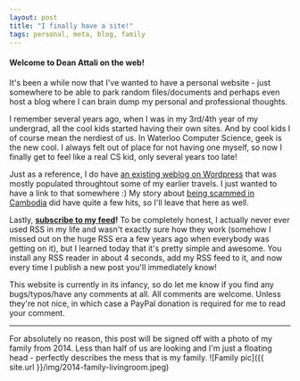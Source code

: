 ```yaml
---
layout: post
title: "I finally have a site!"
tags: personal, meta, blog, family
---
```


#### Welcome to Dean Attali on the web!

It's been a while now that I've wanted to have a personal website - just somewhere to be able to park random files/documents and perhaps even host a blog where I can brain dump my personal and professional thoughts. 

I remember several years ago, when I was in my 3rd/4th year of my undergrad, all the cool kids started having their own sites. And by cool kids I of course mean the nerdiest of us.  In Waterloo Computer Science, geek is the new cool. I always felt out of place for not having one myself, so now I finally get to feel like a real CS kid, only several years too late!

Just as a reference, I do have [an existing weblog on Wordpress](http://deanat78.wordpress.com) that was mostly populated throughtout some of my earlier travels.  I just wanted to have a link to that somewhere :)  My story about [being scammed in Cambodia](https://deanat78.wordpress.com/2013/05/09/scammed-in-cambodia/) did have quite a few hits, so I'll leave that here as well. 

Lastly, **[subscribe to my feed](http://deanattali.com/feed.xml)!**  To be completely honest, I actually never ever used RSS in my life and wasn't exactly sure how they work (somehow I missed out on the huge RSS era a few years ago when everybody was getting on it), but I learned today that it's pretty simple and awesome.  You install any RSS reader in about 4 seconds, add my RSS feed to it, and now every time I publish a new post you'll immediately know! 

This website is currently in its infancy, so do let me know if you find any bugs/typos/have any comments at all. All comments are welcome. Unless they're not nice, in which case a PayPal donation is required for me to read your comment.


---

For absolutely no reason, this post will be signed off with a photo of my family from 2014. Less than half of us are looking and I'm just a floating head - perfectly describes the mess that is my family.
![Family pic]({{ site.url }}/img/2014-family-livingroom.jpeg)